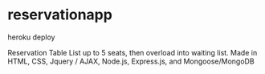 # reservationapp
heroku deploy

Reservation Table List up to 5 seats, then overload into waiting list.
Made in HTML, CSS, Jquery / AJAX, Node.js, Express.js, and Mongoose/MongoDB
